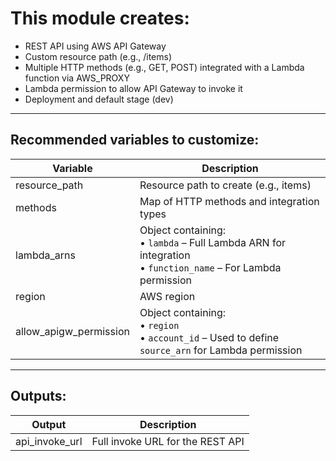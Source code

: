 # This module creates:

- REST API using AWS API Gateway  
- Custom resource path (e.g., /items)  
- Multiple HTTP methods (e.g., GET, POST) integrated with a Lambda function via AWS_PROXY  
- Lambda permission to allow API Gateway to invoke it  
- Deployment and default stage (dev)  

---

## Recommended variables to customize:

| Variable               | Description                                                                |
|------------------------|----------------------------------------------------------------------------|
| resource_path          | Resource path to create (e.g., items)                                      |
| methods                | Map of HTTP methods and integration types                                  |
| lambda_arns            | Object containing:<br>• `lambda` – Full Lambda ARN for integration<br>• `function_name` – For Lambda permission |
| region                 | AWS region                                                                 |
| allow_apigw_permission | Object containing:<br>• `region`<br>• `account_id` – Used to define `source_arn` for Lambda permission |

---

## Outputs:

| Output           | Description                               |
|------------------|-------------------------------------------|
| api_invoke_url   | Full invoke URL for the REST API          |
